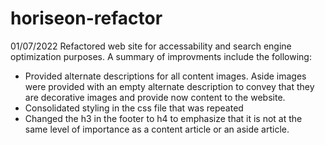 # horiseon-refactor

01/07/2022 
Refactored web site for accessability and search engine optimization purposes.  A summary of improvments include the following:
-  Provided alternate descriptions for all content images.  Aside images were provided with an empty alternate description to convey that they are decorative images and provide now content to the website.
-  Consolidated styling in the css file that was repeated
-  Changed the h3 in the footer to h4 to emphasize that it is not at the same level of importance as a content article or an aside article.
